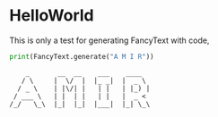 # HelloWorld
This is only a test for generating FancyText with code,

```py
print(FancyText.generate("A M I R"))
```

```
    _       __  __    ___    ____  
   / \     |  \/  |  |_ _|  |  _ \ 
  / _ \    | |\/| |   | |   | |_) |
 / ___ \   | |  | |   | |   |  _ < 
/_/   \_\  |_|  |_|  |___|  |_| \_\
```
